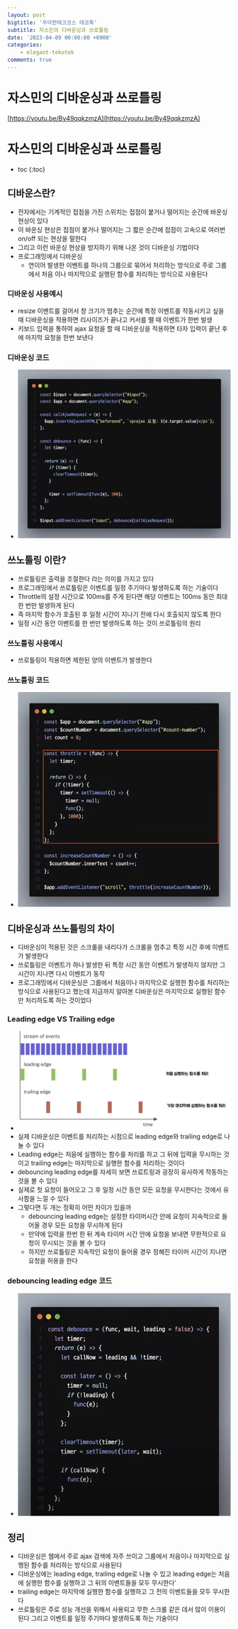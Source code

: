 ```yaml
---
layout: post
bigtitle: '우아한테크코스 테코톡'
subtitle: 자스민의 디바운싱과 쓰로틀링
date: '2023-04-09 00:00:00 +0900'
categories:
    - elegant-tekotok
comments: true
---
```


# 자스민의 디바운싱과 쓰로틀링
[https://youtu.be/By49qqkzmzA](https://youtu.be/By49qqkzmzA)

# 자스민의 디바운싱과 쓰로틀링
* toc
{:toc}

## 디바운스란?
+ 전자에서는 기계적인 접점을 가진 스위치는 접점이 붙거나 떨어지는 순간에 바운싱 현상이 있다
+ 이 바운싱 현상은 접점이 붙거나 떨어지는 그 짧은 순간에 접점이 고속으로 여러번 on/off 되는 현상을 말한다
+ 그리고 이런 바운싱 현상을 방지하기 위해 나온 것이 디바운싱 기법이다
+ 프로그래밍에서 디바운싱
  + 연이어 발생한 이벤트를 하나의 그룹으로 묶어서 처리하는 방식으로 주로 그룹에서 처음 이나 마지막으로 실행된 함수를 처리하는 방식으로 사용된다

### 디바운싱 사용예시
+ resize 이벤트를 걸어서  창 크기가 멈추는 순간에 특정 이벤트를 작동시키고 싶을 때 디바운싱을 적용하면 리사이즈가 끝나고 커서를 뗄 때 이벤트가 한번 발생
+ 키보드 입력을 통하여 ajax 요청을 할 때 디바운싱을 적용하면  타자 입력이 끝난 후에 마지막 요청을 한번 보낸다

### 디바운싱 코드 
+ ![img.png](../../../assets/img/elegant-tekotok/JASMINE-Debouncing-Throttling.png)

## 쓰노틀링 이란?
+ 쓰로틀링은 출력을 조절한다 라는 의미를 가지고 있다
+ 프로그래밍에서 쓰로틀링은 이벤트를 일정 주기마다 발생하도록 하는 기술이다
+ Throttle의 설정 시간으로 100ms를 주게 된다면 해당 이벤트는 100ms 동안 최대 한 번만 발생하게 된다
+ 즉 마지막 함수가 호출된 후 일정 시간이 지나기 전에 다시 호출되지 않도록 한다
+ 일정 시간 동안 이벤트를 한 번만 발생하도록 하는 것이 쓰로틀링의 원리

### 쓰노틀링 사용예시
+ 쓰로틀링이 적용하면 제한된 양의 이벤트가 발생한다

### 쓰노틀링 코드
+ ![img_1.png](../../../assets/img/elegant-tekotok/JASMINE-Debouncing-Throttling1.png)

## 디바운싱과 쓰노틀링의 차이 
+ 디바운싱이 적용된 것은 스크롤을 내리다가 스크롤을 멈추고 특정 시간 후에 이벤트가 발생한다
+ 쓰로틀링은 이벤트가 하나 발생한 뒤 특정 시간 동안 이벤트가 발생하지 않지만 그 시간이 지나면 다시 이벤트가 동작
+ 프로그래밍에서 디바운싱은 그룹에서 처음이나 마지막으로 실행한 함수를 처리하는 방식으로 사용된다고 했는데 지금까지 알아본 디바운싱은
  마지막으로 실행된 함수만 처리하도록 하는 것이었다

### Leading edge VS Trailing edge
+ ![img_2.png](../../../assets/img/elegant-tekotok/JASMINE-Debouncing-Throttling2.png)
+ 실제 디바운싱은 이벤트를 처리하는 시점으로 leading edge와 trailing edge로 나눌 수 있다
+ Leading edge는 처음에 실행하는 함수를 처리를 하고 그 뒤에 입력을 무시하는 것이고 trailing edge는 마지막으로 실행한 함수를 처리하는 것이다
+ debouncing leading edge를 자세히 보면 쓰로트링과 굉장히 유사하게 작동하는 것을 볼 수 있다
+ 실제로 첫 요청이 들어오고 그 후 일정 시간 동안  모든 요청을 무시한다는 것에서 유사함을 느낄 수 있다
+ 그렇다면 두 개는 정확히 어떤 차이가 있을까
  + debouncing leading edge는 설정한 타이머시간 안에 요청이 지속적으로 들어올 경우 모든 요청을 무시하게 된다
  + 만약에 입력을 한번 한 뒤 계속 타이머 시간 안에 요청을 보내면 무한적으로 요청이 무시되는 것을 볼 수 있다
  + 하지만 쓰로틀링은 지속적인 요청이 들어올 경우 정해진 타이머 시간이 지나면 요청을 허용을 한다

### debouncing leading edge 코드
+ ![img_3.png](../../../assets/img/elegant-tekotok/JASMINE-Debouncing-Throttling3.png)

## 정리 
+ 디바운싱은 웹에서 주로 ajax 검색에 자주 쓰이고 그룹에서 처음이나 마지막으로 실행된 함수를 처리하는 방식으로 사용된다
+ 디바운싱에는 leading edge, trailing edge로 나눌 수 있고 leading edge는 처음에 실행한 함수를 실행하고 그 뒤의 이벤트들을 모두 무시한다'
+ trailing edge는 마지막에 실행한 함수를 실행하고 그 전의 이벤트들을 모두 무시한다
+ 쓰로틀링은 주로 성능 개선을 위해서 사용되고 무한 스크롤 같은 데서 많이 이용이 된다 그리고 이벤트를 일정 주기마다 발생하도록 하는 기술이다
